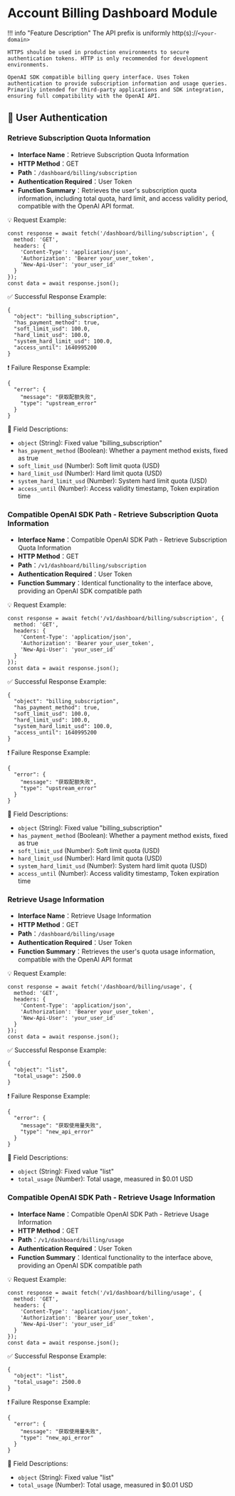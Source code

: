 # Account Billing Dashboard Module

!!! info "Feature Description"
    The API prefix is uniformly http(s)://`<your-domain>`

    HTTPS should be used in production environments to secure authentication tokens. HTTP is only recommended for development environments.

    OpenAI SDK compatible billing query interface. Uses Token authentication to provide subscription information and usage queries. Primarily intended for third-party applications and SDK integration, ensuring full compatibility with the OpenAI API.

## 🔐 User Authentication

### Retrieve Subscription Quota Information

- **Interface Name**：Retrieve Subscription Quota Information
- **HTTP Method**：GET
- **Path**：`/dashboard/billing/subscription`
- **Authentication Required**：User Token
- **Function Summary**：Retrieves the user's subscription quota information, including total quota, hard limit, and access validity period, compatible with the OpenAI API format.

💡 Request Example:

```
const response = await fetch('/dashboard/billing/subscription', {  
  method: 'GET',  
  headers: {  
    'Content-Type': 'application/json',  
    'Authorization': 'Bearer your_user_token',
    'New-Api-User': 'your_user_id'
  }  
});  
const data = await response.json();
```

✅ Successful Response Example:

```
{  
  "object": "billing_subscription",  
  "has_payment_method": true,  
  "soft_limit_usd": 100.0,  
  "hard_limit_usd": 100.0,  
  "system_hard_limit_usd": 100.0,  
  "access_until": 1640995200  
}
```

❗ Failure Response Example:

```
{  
  "error": {  
    "message": "获取配额失败",  
    "type": "upstream_error"  
  }  
}
```

🧾 Field Descriptions:

- `object` (String): Fixed value "billing_subscription"
- `has_payment_method` (Boolean): Whether a payment method exists, fixed as true
- `soft_limit_usd` (Number): Soft limit quota (USD)
- `hard_limit_usd` (Number): Hard limit quota (USD)
- `system_hard_limit_usd` (Number): System hard limit quota (USD)
- `access_until` (Number): Access validity timestamp, Token expiration time

### Compatible OpenAI SDK Path - Retrieve Subscription Quota Information

- **Interface Name**：Compatible OpenAI SDK Path - Retrieve Subscription Quota Information
- **HTTP Method**：GET
- **Path**：`/v1/dashboard/billing/subscription`
- **Authentication Required**：User Token
- **Function Summary**：Identical functionality to the interface above, providing an OpenAI SDK compatible path

💡 Request Example:

```
const response = await fetch('/v1/dashboard/billing/subscription', {  
  method: 'GET',  
  headers: {  
    'Content-Type': 'application/json',  
    'Authorization': 'Bearer your_user_token',
    'New-Api-User': 'your_user_id'
  }  
});  
const data = await response.json();
```

✅ Successful Response Example:

```
{  
  "object": "billing_subscription",  
  "has_payment_method": true,  
  "soft_limit_usd": 100.0,  
  "hard_limit_usd": 100.0,  
  "system_hard_limit_usd": 100.0,  
  "access_until": 1640995200  
}
```

❗ Failure Response Example:

```
{  
  "error": {  
    "message": "获取配额失败",  
    "type": "upstream_error"  
  }  
}
```

🧾 Field Descriptions:

- `object` (String): Fixed value "billing_subscription"
- `has_payment_method` (Boolean): Whether a payment method exists, fixed as true
- `soft_limit_usd` (Number): Soft limit quota (USD)
- `hard_limit_usd` (Number): Hard limit quota (USD)
- `system_hard_limit_usd` (Number): System hard limit quota (USD)
- `access_until` (Number): Access validity timestamp, Token expiration time

### Retrieve Usage Information

- **Interface Name**：Retrieve Usage Information
- **HTTP Method**：GET
- **Path**：`/dashboard/billing/usage`
- **Authentication Required**：User Token
- **Function Summary**：Retrieves the user's quota usage information, compatible with the OpenAI API format

💡 Request Example:

```
const response = await fetch('/dashboard/billing/usage', {  
  method: 'GET',  
  headers: {  
    'Content-Type': 'application/json',  
    'Authorization': 'Bearer your_user_token',
    'New-Api-User': 'your_user_id'
  }  
});  
const data = await response.json();
```

✅ Successful Response Example:

```
{  
  "object": "list",  
  "total_usage": 2500.0  
}
```

❗ Failure Response Example:

```
{  
  "error": {  
    "message": "获取使用量失败",  
    "type": "new_api_error"  
  }  
}
```

🧾 Field Descriptions:

- `object` (String): Fixed value "list"
- `total_usage` (Number): Total usage, measured in $0.01 USD

### Compatible OpenAI SDK Path - Retrieve Usage Information

- **Interface Name**：Compatible OpenAI SDK Path - Retrieve Usage Information
- **HTTP Method**：GET
- **Path**：`/v1/dashboard/billing/usage`
- **Authentication Required**：User Token
- **Function Summary**：Identical functionality to the interface above, providing an OpenAI SDK compatible path

💡 Request Example:

```
const response = await fetch('/v1/dashboard/billing/usage', {  
  method: 'GET',  
  headers: {  
    'Content-Type': 'application/json',  
    'Authorization': 'Bearer your_user_token',
    'New-Api-User': 'your_user_id'
  }  
});  
const data = await response.json();
```

✅ Successful Response Example:

```
{  
  "object": "list",  
  "total_usage": 2500.0  
}
```

❗ Failure Response Example:

```
{  
  "error": {  
    "message": "获取使用量失败",  
    "type": "new_api_error"  
  }  
}
```

🧾 Field Descriptions:

- `object` (String): Fixed value "list"
- `total_usage` (Number): Total usage, measured in $0.01 USD